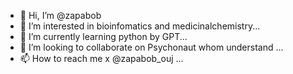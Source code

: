 - 👋 Hi, I’m @zapabob
- 👀 I’m interested in bioinfomatics and medicinalchemistry...
- 🌱 I’m currently learning python by GPT...
- 💞️ I’m looking to collaborate on Psychonaut whom understand ...
- 📫 How to reach me x @zapabob_ouj ...

<!---
zapabob/zapabob is a ✨ special ✨ repository because its `README.md` (this file) appears on your GitHub profile.
You can click the Preview link to take a look at your changes.
--->
